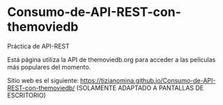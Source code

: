 # Consumo-de-API-REST-con-themoviedb
Práctica de API-REST


Está página utiliza la API de themoviedb.org para acceder a las películas más populares del momento.

Sitio web es el siguiente: https://tizianomina.github.io/Consumo-de-API-REST-con-themoviedb/
(SOLAMENTE ADAPTADO A PANTALLAS DE ESCRITORIO)
